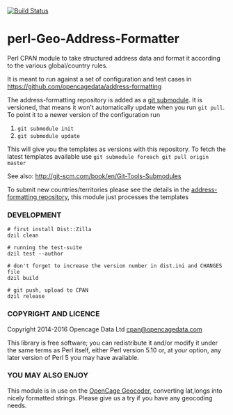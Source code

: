 [![Build Status](https://travis-ci.org/OpenCageData/perl-Geo-Address-Formatter.svg?branch=master)](https://travis-ci.org/OpenCageData/perl-Geo-Address-Formatter)

# perl-Geo-Address-Formatter

Perl CPAN module to take structured address data and format it
according to the various global/country rules.

It is meant to run against a set of configuration and test cases in
<https://github.com/opencagedata/address-formatting>

The address-formatting repository is added as a [git submodule](http://git-scm.com/book/en/Git-Tools-Submodules). It is
versioned, that means it won't automatically update when you run `git
pull`. To point it to a newer version of the configuration run 

1. `git submodule init`
2. `git submodule update`

This will give you the templates as versions with this repository.
To fetch the latest templates available use
`git submodule foreach git pull origin master`

See also: <http://git-scm.com/book/en/Git-Tools-Submodules>

To submit new countries/territories please see the details in the
[address-formatting repository](https://github.com/opencagedata/address-formatting), this module just processes the templates

### DEVELOPMENT

    # first install Dist::Zilla
    dzil clean

    # running the test-suite
    dzil test --author

    # don't forget to increase the version number in dist.ini and CHANGES file
    dzil build

    # git push, upload to CPAN
    dzil release


### COPYRIGHT AND LICENCE

Copyright 2014-2016 Opencage Data Ltd <cpan@opencagedata.com>

This library is free software; you can redistribute it and/or modify
it under the same terms as Perl itself, either Perl version 5.10 or,
at your option, any later version of Perl 5 you may have available.

### YOU MAY ALSO ENJOY

This module is in use on the [OpenCage
Geocoder](http://geocoder.opencagedata.com/), converting lat,longs
into nicely formatted strings.
Please give us a try if you have any geocoding needs.